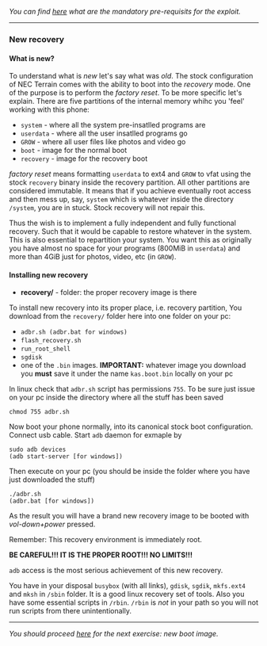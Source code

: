 *You can find [here](exploit-pre.md) what are the mandatory pre-requisits for the exploit.*

---

### New recovery

#### What is new?

To understand what is *new* let's say what was *old*. The stock configuration of NEC Terrain comes with the ability to boot into the *recovery* mode. One of the purpose is to perform the *factory reset*. To be more specific let's explain. There are five partitions of the internal memory whihc you 'feel' working with this phone:
* `system` - where all the system pre-insatlled programs are
* `userdata` - where all the user insatlled programs go
* `GROW` - where all user files like photos and video go
* `boot` - image for the normal boot
* `recovery` - image for the recovery boot

*factory reset* means formatting `userdata` to ext4 and `GROW` to vfat using the stock `recovery` binary inside the recovery partition. All other partitions are considered immutable. It means that if you achieve eventually root access and then mess up, say, `system` which is whatever inside the directory `/system`, you are in stuck. Stock recovery will not repair this.

Thus the wish is to implement a fully independent and fully functional recovery. Such that it would be capable to restore whatever in the system. This is also essential to repartition your system. You want this as originally you have almost no space for your programs (800MiB in `userdata`) and more than 4GiB just for photos, video, etc (in `GROW`).

#### Installing new recovery

* **recovery/** - folder: the proper recovery image is there

To install new recovery into its proper place, i.e. recovery partition, You download from the `recovery/` folder here into one folder on your pc:
* `adbr.sh (adbr.bat for windows)`
* `flash_recovery.sh`
* `run_root_shell`
* `sgdisk`
* one of the `.bin` images. **IMPORTANT:** whatever image you download you **must** save it under the name `kas.boot.bin` locally on your pc

In linux check that `adbr.sh` script has permissions `755`. To be sure just issue on your pc inside the directory where all the stuff has been saved
```
chmod 755 adbr.sh
```
Now boot your phone normally, into its canonical stock boot configuration. Connect usb cable. Start `adb` daemon for exmaple by
```
sudo adb devices
(adb start-server [for windows])
```
Then execute on your pc (you should be inside the folder where you have just downloaded the stuff)
```
./adbr.sh
(adbr.bat [for windows])
```
As the result you will have a brand new recovery image to be booted with *vol-down+power* pressed.

Remember: This recovery environment is immediately root.

**BE CAREFUL!!! IT IS THE PROPER ROOT!!! NO LIMITS!!!**

`adb` access is the most serious achievement of this new recovery.

You have in your disposal `busybox` (with all links), `gdisk`, `sgdik`, `mkfs.ext4` and `mksh` in `/sbin` folder. It is a good linux recovery set of tools. Also you have
some essential scripts in `/rbin`.
`/rbin` is *not* in your path so you will not run scripts from there unintentionally.

---

*You should proceed [here](boot-howto.md) for the next exercise: new boot image.*
